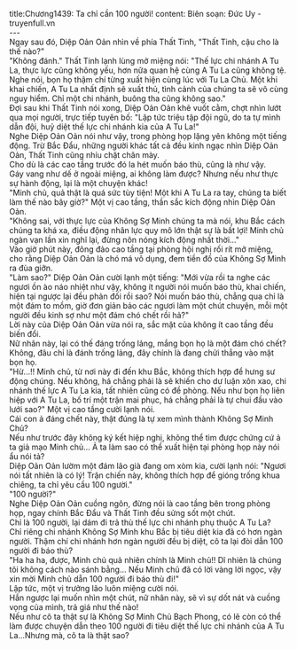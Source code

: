 title:Chương1439: Ta chỉ cần 100 người!
content:
Biên soạn: Đức Uy - truyenfull.vn<br>---<br>Ngay sau đó, Diệp Oản Oản nhìn về phía Thất Tinh, "Thất Tinh, cậu cho là thế nào?"<br>"Không đánh." Thất Tinh lạnh lùng mở miệng nói: "Thế lực chi nhánh A Tu La, thực lực cũng không yếu, hơn nữa quan hệ cùng A Tu La cũng không tệ. Nghe nói, bọn họ thậm chí từng xuất hiện cùng lúc với Tu La Chủ. Một khi khai chiến, A Tu La nhất định sẽ xuất thủ, tình cảnh của chúng ta sẽ vô cùng nguy hiểm. Chỉ một chi nhánh, buông tha cũng không sao."<br>Đợi sau khi Thất Tinh nói xong, Diệp Oản Oản khẽ vuốt cằm, chợt nhìn lướt qua mọi người, trực tiếp tuyên bố: "Lập tức triệu tập đội ngũ, do ta tự mình dẫn đội, huỷ diệt thế lực chi nhánh kia của A Tu La!"<br>Nghe Diệp Oản Oản nói như vậy, trong phòng họp lặng yên không một tiếng động. Trừ Bắc Đẩu, những người khác tất cả đều kinh ngạc nhìn Diệp Oản Oản, Thất Tinh cũng nhíu chặt chân mày.<br>Cho dù là các cao tầng trước đó la hét muốn báo thù, cũng là như vậy.<br>Gáy vang như dế ở ngoài miệng, ai không làm được? Nhưng nếu như thực sự hành động, lại là một chuyện khác!<br>"Minh chủ, quả thật là quá sức tùy tiện! Một khi A Tu La ra tay, chúng ta biết làm thế nào bây giờ?" Một vị cao tầng, thần sắc kích động nhìn Diệp Oản Oản.<br>"Không sai, với thực lực của Không Sợ Minh chúng ta mà nói, khu Bắc cách chúng ta khá xa, điều động nhân lực quy mô lớn thật sự là bất lợi! Minh chủ ngàn vạn lần xin nghĩ lại, đừng nôn nóng kích động nhất thời..."<br>Vào giờ phút này, đông đảo cao tầng tại phòng hội nghị rối rít mở miệng, cho rằng Diệp Oản Oản là chó má vô dụng, đem tiền đồ của Không Sợ Minh ra đùa giỡn.<br>"Làm sao?" Diệp Oản Oản cười lạnh một tiếng: "Mới vừa rồi ta nghe các ngươi ồn ào náo nhiệt như vậy, không ít người nói muốn báo thù, khai chiến, hiện tại ngược lại đều phản đối rồi sao? Nói muốn báo thù, chẳng qua chỉ là một đám to mồm, giờ đơn giản bảo các ngươi làm một chút chuyện, mỗi một người đều kinh sợ như một đám chó chết rồi hả?"<br>Lời này của Diệp Oản Oản vừa nói ra, sắc mặt của không ít cao tầng đều biến đổi.<br>Nữ nhân này, lại có thế đáng trống lảng, mắng bọn họ là một đám chó chết?<br>Không, đâu chỉ là đánh trống lảng, đây chính là đang chửi thẳng vào mặt bọn họ.<br>"Hừ...!! Minh chủ, từ nơi này đi đến khu Bắc, không thích hợp để hưng sư động chúng. Nếu không, há chẳng phải là sẽ khiến cho dư luận xôn xao, chi nhánh thế lực A Tu La kia, tất nhiên cũng có đề phòng. Nếu như bọn họ liên hiệp với A Tu La, bố trí một trận mai phục, há chẳng phải là tự chui đầu vào lưới sao?" Một vị cao tầng cười lạnh nói.<br>Cái con ả đáng chết này, thật đúng là tự xem mình thành Không Sợ Minh Chủ?<br>Nếu như trước đây không ký kết hiệp nghị, không thể tìm được chứng cứ ả ta giả mạo Minh chủ... Ả ta làm sao có thể xuất hiện tại phòng họp này nói ẩu nói tả?<br>Diệp Oản Oản lườm một đám lão già đang om xòm kia, cười lạnh nói: "Ngươi nói tất nhiên là có lý! Trận chiến này, không thích hợp để gióng trống khua chiêng, ta chỉ yêu cầu 100 người."<br>"100 người?"<br>Nghe Diệp Oản Oản cuồng ngôn, đừng nói là cao tầng bên trong phòng họp, ngay chính Bắc Đẩu và Thất Tinh đều sửng sốt một chút.<br>Chỉ là 100 người, lại dám đi trả thù thế lực chi nhánh phụ thuộc A Tu La?<br>Chỉ riêng chi nhánh Không Sợ Minh khu Bắc bị tiêu diệt kia đã có hơn ngàn người. Thậm chí chi nhánh hơn ngàn người đều bị diệt, cô ta lại đòi dẫn 100 người đi báo thù?<br>"Ha ha ha, được, Minh chủ quả nhiên chính là Minh chủ!! Dĩ nhiên là chúng tôi không cách nào sánh bằng... Nếu Minh chủ đã có lời vàng lời ngọc, vậy xin mời Minh chủ dẫn 100 người đi báo thù đi!"<br>Lập tức, một vị trưởng lão luôn miệng cười nói.<br>Hắn ngược lại muốn nhìn một chút, nữ nhân này, sẽ vì sự dốt nát và cuồng vọng của mình, trả giá như thế nào!<br>Nếu như cô ta thật sự là Không Sợ Minh Chủ Bạch Phong, có lẽ còn có thể làm được chuyện dẫn theo 100 người đi tiêu diệt thế lực chi nhánh của A Tu La…Nhưng mà, cô ta là thật sao?